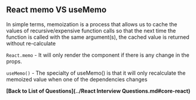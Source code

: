 ## React memo VS useMemo

In simple terms, memoization is a process that allows us to cache the values of recursive/expensive function calls so that the next time the function is called with the same argument(s), the cached value is returned without re-calculate

`React.memo` - It will only render the component if there is any change in the props.

`useMemo()` - The specialty of useMemo() is that it will only recalculate the memoized value when one of the dependencies changes

**[Back to List of Questions](../React Interview Questions.md#core-react)**
